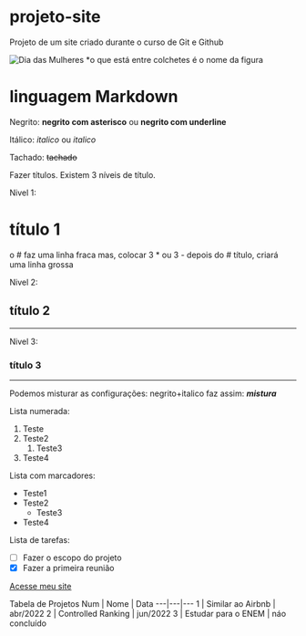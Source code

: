 # projeto-site
 Projeto de um site criado durante o curso de Git e Github
 
 ![Dia das Mulheres](https://user-images.githubusercontent.com/97123702/214713581-752a94ec-664c-4510-ac2d-7524bbef3a6d.png)
*o que está entre colchetes é o nome da figura

# linguagem Markdown
Negrito: **negrito com asterisco** ou __negrito com underline__

Itálico: *italico* ou _italico_

Tachado: ~~tachado~~

Fazer títulos. Existem 3 níveis de título. 

Nivel 1: 
# título 1
o # faz uma linha fraca
mas, colocar 3 * ou 3 - depois do # título, criará uma linha grossa 

Nivel 2: 
## título 2
---
Nivel 3: 
### título 3
***
Podemos misturar as configurações: negrito+italico faz assim: __*mistura*__

Lista numerada:

1. Teste
1. Teste2
   1. Teste3
3. Teste4

Lista com marcadores:

* Teste1
* Teste2
  * Teste3
* Teste4

Lista de tarefas:

* [ ] Fazer o escopo do projeto
* [x] Fazer a primeira reunião

[Acesse meu site](https://kindly-alphabet-0be.notion.site/Cintia-Pizzatto-Frontend-Development-727a2c420f0642cc9b12b4e4f6ffd180)

Tabela de Projetos
Num | Nome | Data
---|---|---
1 | Similar ao Airbnb | abr/2022
2 | Controlled Ranking | jun/2022
3 | Estudar para o ENEM | náo concluído

